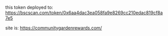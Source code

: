 

this token deployed to:
https://bscscan.com/token/0x6aa4dac3ea058fa9e8269cc210edac819cf8a7e5

site is:
https://communitygardenrewards.com/
